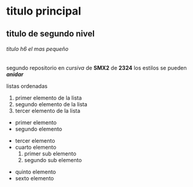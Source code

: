 # titulo principal

## titulo de segundo nivel

###### titulo h6 el mas pequeño

segundo repositorio en _cursiva_ de __SMX2__ de **2324**
los estilos se pueden **_anidar_** 

listas ordenadas
1. primer elemento de la lista
2. segundo elemento de la lista
3. tercer elemento de la lista

* primer elemento
* segundo elemento
- tercer elemento
- cuarto elemento
    1. primer sub elemento
    2. segundo sub elemento
+ quinto elemento
+ sexto elemento
